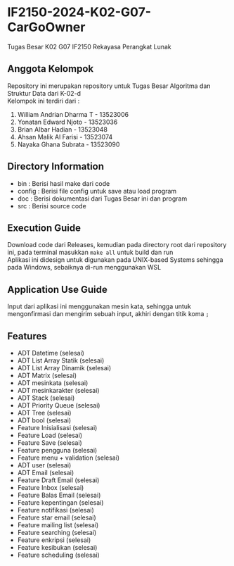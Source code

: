 # IF2150-2024-K02-G07-CarGoOwner
Tugas Besar K02 G07 IF2150 Rekayasa Perangkat Lunak

## Anggota Kelompok

Repository ini merupakan repository untuk Tugas Besar Algoritma dan Struktur Data dari K-02-d\
Kelompok ini terdiri dari :

1. William Andrian Dharma T - 13523006
2. Yonatan Edward Njoto - 13523036
3. Brian Albar Hadian - 13523048
4. Ahsan Malik Al Farisi - 13523074
5. Nayaka Ghana Subrata - 13523090

## Directory Information

- bin : Berisi hasil make dari code
- config : Berisi file config untuk save atau load program
- doc : Berisi dokumentasi dari Tugas Besar ini dan program
- src : Berisi source code

## Execution Guide

Download code dari Releases, kemudian pada directory root dari repository ini, pada terminal masukkan `make all` untuk build dan run\
Aplikasi ini didesign untuk digunakan pada UNIX-based Systems sehingga pada Windows, sebaiknya di-run menggunakan WSL

## Application Use Guide

Input dari aplikasi ini menggunakan mesin kata, sehingga untuk mengonfirmasi dan mengirim sebuah input, akhiri dengan titik koma `;`

## Features

- ADT Datetime (selesai)
- ADT List Array Statik (selesai)
- ADT List Array Dinamik (selesai)
- ADT Matrix (selesai)
- ADT mesinkata (selesai)
- ADT mesinkarakter (selesai)
- ADT Stack (selesai)
- ADT Priority Queue (selesai)
- ADT Tree (selesai)
- ADT bool (selesai)
- Feature Inisialisasi (selesai)
- Feature Load (selesai)
- Feature Save (selesai)
- Feature pengguna (selesai)
- Feature menu + validation (selesai)
- ADT user (selesai)
- ADT Email (selesai)
- Feature Draft Email (selesai)
- Feature Inbox (selesai)
- Feature Balas Email (selesai)
- Feature kepentingan (selesai)
- Feature notifikasi (selesai)
- Feature star email (selesai)
- Feature mailing list (selesai)
- Feature searching (selesai)
- Feature enkripsi (selesai)
- Feature kesibukan (selesai)
- Feature scheduling (selesai)

